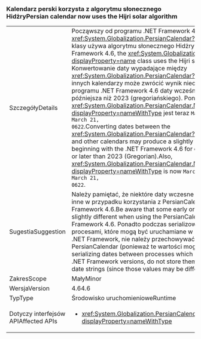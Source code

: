 ### <a name="persian-calendar-now-uses-the-hijri-solar-algorithm"></a><span data-ttu-id="a2afc-101">Kalendarz perski korzysta z algorytmu słonecznego Hidżry</span><span class="sxs-lookup"><span data-stu-id="a2afc-101">Persian calendar now uses the Hijri solar algorithm</span></span>

|   |   |
|---|---|
|<span data-ttu-id="a2afc-102">Szczegóły</span><span class="sxs-lookup"><span data-stu-id="a2afc-102">Details</span></span>|<span data-ttu-id="a2afc-103">Począwszy od programu .NET Framework 4.6 <xref:System.Globalization.PersianCalendar?displayProperty=name> klasy używa algorytmu słonecznego Hidżry.</span><span class="sxs-lookup"><span data-stu-id="a2afc-103">Starting with the .NET Framework 4.6, the <xref:System.Globalization.PersianCalendar?displayProperty=name> class uses the Hijri solar algorithm.</span></span> <span data-ttu-id="a2afc-104">Konwertowanie daty wypadające między <xref:System.Globalization.PersianCalendar?displayProperty=name> i innych kalendarzy może zwrócić wynik nieco zaczyna się od programu .NET Framework 4.6 daty wcześniejszej niż 1800 lub późniejsza niż 2023 (gregoriańskiego). Ponadto <xref:System.Globalization.PersianCalendar.MinSupportedDateTime?displayProperty=nameWithType> jest teraz <code>March 22, 0622</code> zamiast <code>March 21, 0622</code>.</span><span class="sxs-lookup"><span data-stu-id="a2afc-104">Converting dates between the <xref:System.Globalization.PersianCalendar?displayProperty=name> and other calendars may produce a slightly different result beginning with the .NET Framework 4.6 for dates earlier than 1800 or later than 2023 (Gregorian).Also, <xref:System.Globalization.PersianCalendar.MinSupportedDateTime?displayProperty=nameWithType> is now <code>March 22, 0622</code> instead of <code>March 21, 0622</code>.</span></span>|
|<span data-ttu-id="a2afc-105">Sugestia</span><span class="sxs-lookup"><span data-stu-id="a2afc-105">Suggestion</span></span>|<span data-ttu-id="a2afc-106">Należy pamiętać, że niektóre daty wczesne i późne mogą być nieco inne w przypadku korzystania z PersianCalendar w .NET Framework 4.6.</span><span class="sxs-lookup"><span data-stu-id="a2afc-106">Be aware that some early or late dates may be slightly different when using the PersianCalendar in .NET Framework 4.6.</span></span> <span data-ttu-id="a2afc-107">Ponadto podczas serializowania dat między procesami, które mogą być uruchamiane w innej wersji programu .NET Framework, nie należy przechowywać je jako ciągi daty z PersianCalendar (ponieważ te wartości mogą się różnić).</span><span class="sxs-lookup"><span data-stu-id="a2afc-107">Also, when serializing dates between processes which may run on different .NET Framework versions, do not store them as PersianCalendar date strings (since those values may be different).</span></span>|
|<span data-ttu-id="a2afc-108">Zakres</span><span class="sxs-lookup"><span data-stu-id="a2afc-108">Scope</span></span>|<span data-ttu-id="a2afc-109">Mały</span><span class="sxs-lookup"><span data-stu-id="a2afc-109">Minor</span></span>|
|<span data-ttu-id="a2afc-110">Wersja</span><span class="sxs-lookup"><span data-stu-id="a2afc-110">Version</span></span>|<span data-ttu-id="a2afc-111">4.6</span><span class="sxs-lookup"><span data-stu-id="a2afc-111">4.6</span></span>|
|<span data-ttu-id="a2afc-112">Typ</span><span class="sxs-lookup"><span data-stu-id="a2afc-112">Type</span></span>|<span data-ttu-id="a2afc-113">Środowisko uruchomieniowe</span><span class="sxs-lookup"><span data-stu-id="a2afc-113">Runtime</span></span>|
|<span data-ttu-id="a2afc-114">Dotyczy interfejsów API</span><span class="sxs-lookup"><span data-stu-id="a2afc-114">Affected APIs</span></span>|<ul><li><xref:System.Globalization.PersianCalendar?displayProperty=nameWithType></li></ul>|

